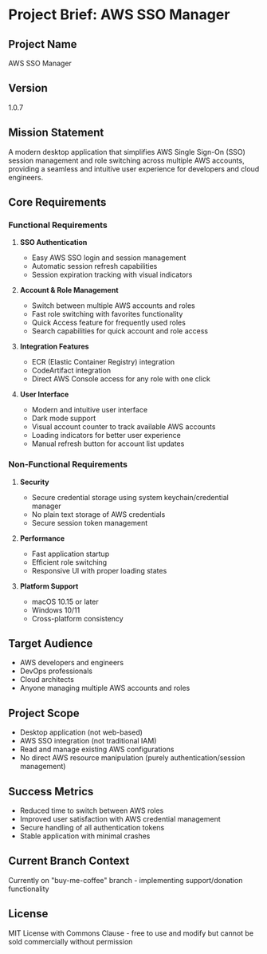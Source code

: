 # Project Brief: AWS SSO Manager

## Project Name
AWS SSO Manager

## Version
1.0.7

## Mission Statement
A modern desktop application that simplifies AWS Single Sign-On (SSO) session management and role switching across multiple AWS accounts, providing a seamless and intuitive user experience for developers and cloud engineers.

## Core Requirements

### Functional Requirements
1. **SSO Authentication**
   - Easy AWS SSO login and session management
   - Automatic session refresh capabilities
   - Session expiration tracking with visual indicators

2. **Account & Role Management**
   - Switch between multiple AWS accounts and roles
   - Fast role switching with favorites functionality
   - Quick Access feature for frequently used roles
   - Search capabilities for quick account and role access

3. **Integration Features**
   - ECR (Elastic Container Registry) integration
   - CodeArtifact integration
   - Direct AWS Console access for any role with one click

4. **User Interface**
   - Modern and intuitive user interface
   - Dark mode support
   - Visual account counter to track available AWS accounts
   - Loading indicators for better user experience
   - Manual refresh button for account list updates

### Non-Functional Requirements
1. **Security**
   - Secure credential storage using system keychain/credential manager
   - No plain text storage of AWS credentials
   - Secure session token management

2. **Performance**
   - Fast application startup
   - Efficient role switching
   - Responsive UI with proper loading states

3. **Platform Support**
   - macOS 10.15 or later
   - Windows 10/11
   - Cross-platform consistency

## Target Audience
- AWS developers and engineers
- DevOps professionals
- Cloud architects
- Anyone managing multiple AWS accounts and roles

## Project Scope
- Desktop application (not web-based)
- AWS SSO integration (not traditional IAM)
- Read and manage existing AWS configurations
- No direct AWS resource manipulation (purely authentication/session management)

## Success Metrics
- Reduced time to switch between AWS roles
- Improved user satisfaction with AWS credential management
- Secure handling of all authentication tokens
- Stable application with minimal crashes

## Current Branch Context
Currently on "buy-me-coffee" branch - implementing support/donation functionality

## License
MIT License with Commons Clause - free to use and modify but cannot be sold commercially without permission
